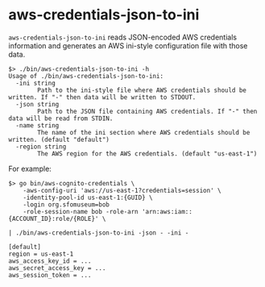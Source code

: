 # aws-credentials-json-to-ini

`aws-credentials-json-to-ini` reads JSON-encoded AWS credentials information and generates an AWS ini-style configuration file with those data.

```
$> ./bin/aws-credentials-json-to-ini -h
Usage of ./bin/aws-credentials-json-to-ini:
  -ini string
    	Path to the ini-style file where AWS credentials should be written. If "-" then data will be written to STDOUT.
  -json string
    	Path to the JSON file containing AWS credentials. If "-" then data will be read from STDIN.
  -name string
    	The name of the ini section where AWS credentials should be written. (default "default")
  -region string
    	The AWS region for the AWS credentials. (default "us-east-1")
```

For example:

```
$> go bin/aws-cognito-credentials \
	-aws-config-uri 'aws://us-east-1?credentials=session' \
	-identity-pool-id us-east-1:{GUID} \
	-login org.sfomuseum=bob
	-role-session-name bob -role-arn 'arn:aws:iam::{ACCOUNT_ID}:role/{ROLE}' \

| ./bin/aws-credentials-json-to-ini -json - -ini -

[default]
region = us-east-1
aws_access_key_id = ...
aws_secret_access_key = ...
aws_session_token = ...
```
